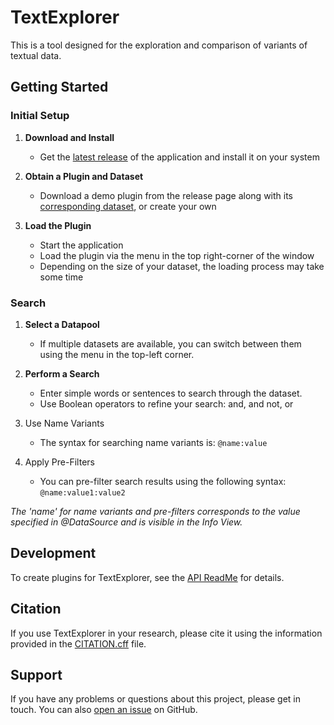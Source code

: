 # TextExplorer

This is a tool designed for the exploration and comparison of variants of textual data.

## Getting Started

### Initial Setup

1. **Download and Install**
   - Get the [latest release](https://github.com/Paulanerus/TextExplorer/releases/latest) of the application and install it on your system

2. **Obtain a Plugin and Dataset**
   - Download a demo plugin from the release page along with its [corresponding dataset](https://zenodo.org/records/12723324), or create your own

3. **Load the Plugin**
   - Start the application
   - Load the plugin via the menu in the top right-corner of the window
   - Depending on the size of your dataset, the loading process may take some time

### Search

1. **Select a Datapool**
   - If multiple datasets are available, you can switch between them using the menu in the top-left corner.

2. **Perform a Search**
   - Enter simple words or sentences to search through the dataset.
   - Use Boolean operators to refine your search: and, and not, or

3. Use Name Variants
   - The syntax for searching name variants is: `@name:value`

4. Apply Pre-Filters
   - You can pre-filter search results using the following syntax: `@name:value1:value2`

*The 'name' for name variants and pre-filters corresponds to the value specified in @DataSource and is visible in the Info View.*

## Development

To create plugins for TextExplorer, see the [API ReadMe](api/README.md) for details.

## Citation

If you use TextExplorer in your research, please cite it using the information provided in the [CITATION.cff](CITATION.cff) file.

## Support

If you have any problems or questions about this project, please get in touch. You can
also [open an issue](https://github.com/Paulanerus/TextExplorer/issues) on GitHub.